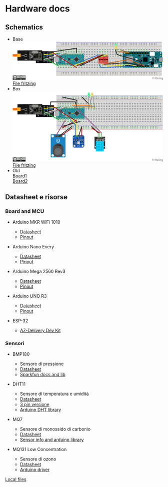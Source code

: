 # Hardware docs

## Schematics
- Base \
  ![Schema base](files/base_radio_bb.png)\
  [File fritzing](files/base_radio.fzz)
- Box \
  ![Schema box aerea](files/fly_radio_bb.png)\
  [File fritzing](files/fly_radio.fzz)
- Old \
  [Board1](files/board1.fzz)\
  [Board2](files/board2.fzz)


## Datasheet e risorse

### Board and MCU
- Arduino MKR WiFi 1010
  - [Datasheet](files/Arduino%C2%AE%20MKR%20WiFi%201010-datasheet.pdf)
  - [Pinout](files/Arduino%C2%AE%20MKR%20WiFi%201010-full-pinout.pdf)

- Arduino Nano Every
  - [Datasheet](files/Arduino%C2%AE%20Nano%20Every-datasheet.pdf)
  - [Pinout](files/Arduino%C2%AE%20Nano%20Every-full-pinout.pdf)

- Arduino Mega 2560 Rev3
  - [Datasheet](https://docs.arduino.cc/static/9811af9d2ce5591131a06f1a0ab46a75/A000067-datasheet.pdf)
  - [Pinout](https://docs.arduino.cc/static/edb006e0a180e80b9ea9cf8b4859dcd4/A000067-full-pinout.pdf) 

- Arduino UNO R3
  - [Datasheet](https://docs.arduino.cc/static/74eecca06899bd1a9753e657a2e3905d/A000066-datasheet.pdf)
  - [Pinout](https://docs.arduino.cc/static/c57a658e0f7afad334f6f73e82dfd83d/A000066-full-pinout.pdf)

- ESP-32
  - [AZ-Delivery Dev Kit](files/ESP-32%20Dev%20Kit%20C%20V2_ITA.pdf)

### Sensori
- BMP180
  - Sensore di pressione
  - [Datasheet](https://cdn-shop.adafruit.com/datasheets/BST-BMP180-DS000-09.pdf)
  - [Sparkfun docs and lib](https://github.com/sparkfun/BMP180_Breakout_Arduino_Library)

- DHT11
  - Sensore di temperatura e umidità
  - [Datasheet](https://components101.com/sites/default/files/component_datasheet/DHT11-Temperature-Sensor.pdf)
  - [3 pin versione](https://components101.com/sensors/dht11-temperature-sensor)
  - [Arduino DHT library](https://github.com/adafruit/DHT-sensor-library)

- MQ7
  - Sensore di monossido di carbonio
  - [Datasheet](https://www.sparkfun.com/datasheets/Sensors/Biometric/MQ-7.pdf)
  - [Sensor info and arduino library](https://github.com/fjebaker/MQ7)

- MQ131 Low Concentration
  - Sensore di ozono
  - [Datasheet](files/MQ131-low-concentration.pdf)
  - [Arduino driver](https://github.com/ostaquet/Arduino-MQ131-driver)

[Local files](files)